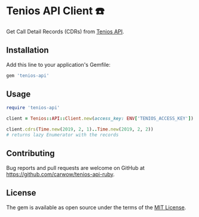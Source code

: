 # Tenios API Client ☎️

Get Call Detail Records (CDRs) from [Tenios API].

[Tenios API]: https://www.tenios.de/en/doc/api-cdr-request

## Installation

Add this line to your application's Gemfile:

```ruby
gem 'tenios-api'
```

## Usage

```ruby
require 'tenios-api'

client = Tenios::API::Client.new(access_key: ENV['TENIOS_ACCESS_KEY'])

client.cdrs(Time.new(2019, 2, 1)..Time.new(2019, 2, 2))
# returns lazy Enumerator with the records
```

## Contributing

Bug reports and pull requests are welcome on GitHub at https://github.com/carwow/tenios-api-ruby.

## License

The gem is available as open source under the terms of the [MIT License](https://opensource.org/licenses/MIT).
